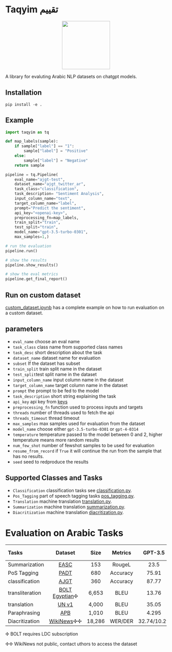 # Taqyim تقييم

<p align="center">
    <img width = "150px" src="https://github.com/ARBML/Taqyim/assets/15667714/6710535a-4d0b-4c1a-8c35-49b2e2110600"></img>
</p>

A library for evaluting Arabic NLP datasets on chatgpt models. 

## Installation

```
pip install -e .
```

## Example 

```python
import taqyim as tq

def map_labels(sample):
    if sample["label"] == "1":
        sample["label"] = "Positive"
    else:
        sample["label"] = "Negative"
    return sample

pipeline = tq.Pipeline(
    eval_name="ajgt-test",
    dataset_name="ajgt_twitter_ar",
    task_class="classification",
    task_description= "Sentiment Analysis",
    input_column_name="text",
    target_column_name="label",
    prompt="Predict the sentiment",
    api_key="<openai-key>",
    preprocessing_fn=map_labels,
    train_split="train",
    test_split="train",
    model_name="gpt-3.5-turbo-0301",
    max_samples=1,)

# run the evaluation
pipeline.run()

# show the results
pipeline.show_results()

# show the eval metrics
pipeline.get_final_report()

```

## Run on custom dataset

[custom_dataset.ipynb](custom_dataset.ipynb) has a complete example on how to run evaluation on a custom dataset. 


## parameters

-    `eval_name` choose an eval name
-    `task_class` class name from supported class names
-    `task_desc` short description about the task
-    `dataset_name` dataset name for evaluation
-    `subset` If the dataset has subset
-    `train_split` train split name in the dataset
-    `test_split`test split name in the dataset
-    `input_column_name` input column name in the dataset
-    `target_column_name` target column name in the dataset
-    `prompt` the prompt to be fed to the model
-    `task_description` short string explaining the task
-    `api_key` api key from [keys](https://platform.openai.com/account/api-keys)
-    `preprocessing_fn` function used to process inputs and targets 
-    `threads` number of threads used to fetch the api
-    `threads_timeout` thread timeout 
-    `max_samples` max samples used for evaluation from the dataset 
-    `model_name` choose either `gpt-3.5-turbo-0301` or `gpt-4-0314`
-    `temperature` temperature passed to the model between 0 and 2, higher temperature means more random results
-    `num_few_shot` number of fewshot samples to be used for evaluation
-    `resume_from_record` if `True` it will continue the run from the sample that has no results. 
-    `seed` seed to redproduce the results

## Supported Classes and Tasks

* `Classification` classification tasks see [classification.py](examples/classification.py).
* `Pos_Tagging` part of speech tagging tasks [pos_tagging.py](examples/pos_tagging.py).
* `Translation` machine translation [translation.py](examples/translation.py).
* `Summarization` machine translation [summarization.py](examples/summarization.py).
* `Diacritization` machine translation [diacritization.py](examples/diacritization.py).

# Evaluation on Arabic Tasks 

|Tasks              |Dataset        |Size       |Metrics	    |GPT-3.5 	    |GPT-4      |SoTA|
| :---              | :---:         | :---:     | :---:         | :---:         | :---:     |:---:|
|Summarization      |[EASC](https://huggingface.co/datasets/arbml/EASC)	        |153	    |RougeL	        |23.5		    |18.25	    |62.98|
|PoS Tagging	    |[PADT](https://huggingface.co/datasets/universal_dependencies/viewer/ar_padt/train)	        |680        |Accuracy	    |75.91		    |86.29	    |97.00|
|classification	    |[AJGT](https://huggingface.co/datasets/ajgt_twitter_ar)	        |360        |Accuracy	    |87.77		    |91.13	    |96.11|	
|transliteration	|[BOLT Egyptian](https://catalog.ldc.upenn.edu/LDC2021T17)✢  |6,653      |BLEU           |13.76		    |27.66	    |58.70|
|translation	    |[UN v1](https://drive.google.com/file/d/13GI1F1hvwpMUGBSa0QC6ov4eE57GC_Zx/view)          |4,000	    |BLEU	        |35.05		    |38.83	    |53.29|
|Paraphrasing	    |[APB](https://github.com/marwah2001/Arabic-Paraphrasing-Benchmark)	        |1,010      |BLEU	        |4.295		    |6.104	    |17.52|
|Diacritization	    |[WikiNews]()✢✢      |18,286	    |WER/DER	    |32.74/10.29	| -		    |12.76/3.54|

✢ BOLT requires LDC subscription

✢✢ WikiNews not public, contact uthors to access the dataset
